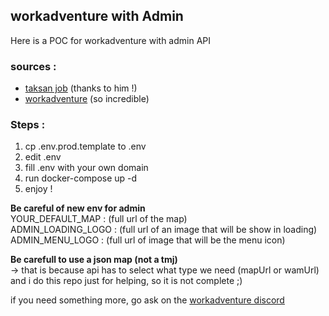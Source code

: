## workadventure with Admin

Here is a POC for workadventure with admin API

### sources :    
 - [taksan job](https://github.com/taksan/workadventure-sample-admin-api/tree/main) (thanks to him !)
 - [workadventure](https://github.com/workadventure/workadventure) (so incredible)


### Steps :
1. cp .env.prod.template to .env
2. edit .env
3. fill .env with your own domain
4. run docker-compose up -d
5. enjoy !


**Be careful of new env for admin**   
YOUR_DEFAULT_MAP : (full url of the map)  
ADMIN_LOADING_LOGO : (full url of an image that will be show in loading)  
ADMIN_MENU_LOGO : (full url of image that will be the menu icon)  

**Be carefull to use a json map (not a tmj)**  
-> that is because api has to select what type we need (mapUrl or wamUrl) and i do this repo just for helping, so it is not complete ;)

if you need something more, go ask on the [workadventure discord](https://discord.gg/G6Xh9ZM9aR)


